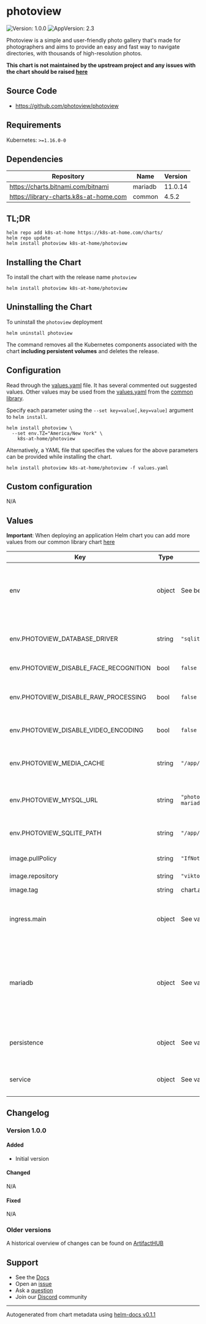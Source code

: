 # photoview

![Version: 1.0.0](https://img.shields.io/badge/Version-1.0.0-informational?style=flat-square) ![AppVersion: 2.3](https://img.shields.io/badge/AppVersion-2.3-informational?style=flat-square)

Photoview is a simple and user-friendly photo gallery that's made for photographers and aims to provide an easy and fast way to navigate directories, with thousands of high-resolution photos.

**This chart is not maintained by the upstream project and any issues with the chart should be raised [here](https://github.com/k8s-at-home/charts/issues/new/choose)**

## Source Code

* <https://github.com/photoview/photoview>

## Requirements

Kubernetes: `>=1.16.0-0`

## Dependencies

| Repository | Name | Version |
|------------|------|---------|
| https://charts.bitnami.com/bitnami | mariadb | 11.0.14 |
| https://library-charts.k8s-at-home.com | common | 4.5.2 |

## TL;DR

```console
helm repo add k8s-at-home https://k8s-at-home.com/charts/
helm repo update
helm install photoview k8s-at-home/photoview
```

## Installing the Chart

To install the chart with the release name `photoview`

```console
helm install photoview k8s-at-home/photoview
```

## Uninstalling the Chart

To uninstall the `photoview` deployment

```console
helm uninstall photoview
```

The command removes all the Kubernetes components associated with the chart **including persistent volumes** and deletes the release.

## Configuration

Read through the [values.yaml](./values.yaml) file. It has several commented out suggested values.
Other values may be used from the [values.yaml](https://github.com/k8s-at-home/library-charts/tree/main/charts/stable/common/values.yaml) from the [common library](https://github.com/k8s-at-home/library-charts/tree/main/charts/stable/common).

Specify each parameter using the `--set key=value[,key=value]` argument to `helm install`.

```console
helm install photoview \
  --set env.TZ="America/New York" \
    k8s-at-home/photoview
```

Alternatively, a YAML file that specifies the values for the above parameters can be provided while installing the chart.

```console
helm install photoview k8s-at-home/photoview -f values.yaml
```

## Custom configuration

N/A

## Values

**Important**: When deploying an application Helm chart you can add more values from our common library chart [here](https://github.com/k8s-at-home/library-charts/tree/main/charts/stable/common)

| Key | Type | Default | Description |
|-----|------|---------|-------------|
| env | object | See below | environment variables. See more environment variables in the [photoview documentation](https://photoview.org/docs). |
| env.PHOTOVIEW_DATABASE_DRIVER | string | `"sqlite"` | Database Driver; options are "mysql", "postgres", and "sqlite" |
| env.PHOTOVIEW_DISABLE_FACE_RECOGNITION | bool | `false` | Disable Facial Recongition |
| env.PHOTOVIEW_DISABLE_RAW_PROCESSING | bool | `false` | Disable processing of RAW format photos using Darktable-cli |
| env.PHOTOVIEW_DISABLE_VIDEO_ENCODING | bool | `false` | Disable Video encoding via FFMPEG |
| env.PHOTOVIEW_MEDIA_CACHE | string | `"/app/cache"` | Cache directory to store optimized versions of photos for UI |
| env.PHOTOVIEW_MYSQL_URL | string | `"photoview:photoview@tcp(photoview-mariadb)/photoview"` | MySQL database connection string |
| env.PHOTOVIEW_SQLITE_PATH | string | `"/app/photoview.db"` | Sqlite DB path, if using Sqlite as the DB driver |
| image.pullPolicy | string | `"IfNotPresent"` | image pull policy |
| image.repository | string | `"viktorstrate/photoview"` | image repository |
| image.tag | string | chart.appVersion | image tag |
| ingress.main | object | See values.yaml | Enable and configure ingress settings for the chart under this key. |
| mariadb | object | See values.yaml | Enable and configure mariadb database subchart under this key.    For more options see [mariadb chart documentation](https://github.com/bitnami/charts/tree/master/bitnami/mariadb) |
| persistence | object | See values.yaml | Configure persistence settings for the chart under this key. |
| service | object | See values.yaml | Configures service settings for the chart. |

## Changelog

### Version 1.0.0

#### Added

* Initial version

#### Changed

N/A

#### Fixed

N/A

### Older versions

A historical overview of changes can be found on [ArtifactHUB](https://artifacthub.io/packages/helm/k8s-at-home/photoview?modal=changelog)

## Support

- See the [Docs](https://docs.k8s-at-home.com/our-helm-charts/getting-started/)
- Open an [issue](https://github.com/k8s-at-home/charts/issues/new/choose)
- Ask a [question](https://github.com/k8s-at-home/organization/discussions)
- Join our [Discord](https://discord.gg/sTMX7Vh) community

----------------------------------------------
Autogenerated from chart metadata using [helm-docs v0.1.1](https://github.com/k8s-at-home/helm-docs/releases/v0.1.1)

